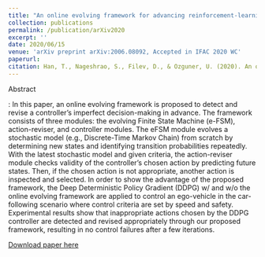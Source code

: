 ```yaml
---
title: "An online evolving framework for advancing reinforcement-learning based automated vehicle control."
collection: publications
permalink: /publication/arXiv2020
excerpt: ''
date: 2020/06/15
venue: 'arXiv preprint arXiv:2006.08092, Accepted in IFAC 2020 WC'
paperurl:
citation: Han, T., Nageshrao, S., Filev, D., & Ozguner, U. (2020). An online evolving framework for advancing reinforcement-learning based automated vehicle control. arXiv preprint arXiv:2006.08092.
---
```

Abstract

:    In this paper, an online evolving framework is proposed to detect and revise a controller’s imperfect decision-making in advance. The framework consists of three modules: the evolving Finite State Machine (e-FSM), action-reviser, and controller modules. The eFSM module evolves a stochastic model (e.g., Discrete-Time Markov Chain) from scratch by determining new states and identifying transition probabilities repeatedly. With the latest stochastic model and given criteria, the action-reviser module checks validity of the controller’s chosen action by predicting future states. Then, if the chosen action is not appropriate, another action is inspected and selected. In order to show the advantage of the proposed framework, the Deep Deterministic Policy Gradient (DDPG) w/ and w/o the online evolving framework are applied to control an ego-vehicle in the car-following scenario where control criteria are set by speed and safety. Experimental results show that inappropriate actions chosen by the DDPG controller are detected and revised appropriately through our proposed framework, resulting in no control failures after a few iterations.

[Download paper here](https://arxiv.org/pdf/2006.08092.pdf)

